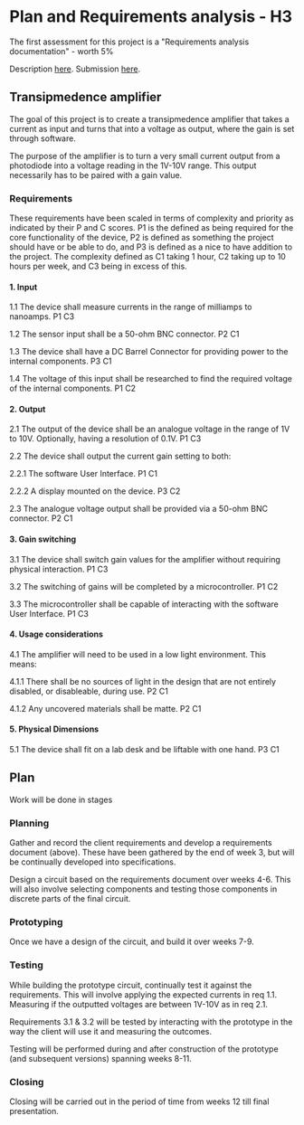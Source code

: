 # Plan and Requirements analysis - H3

The first assessment for this project is a "Requirements analysis documentation" - worth 5%

Description [here](https://nuku.wgtn.ac.nz/courses/18231/pages/plan-and-requirements-analysis?module_item_id=548280).
Submission [here](https://apps.ecs.vuw.ac.nz/submit/ENGR302/Plan_and_requirements_analysis).

## Transipmedence amplifier

The goal of this project is to create a transipmedence amplifier that takes a current as input and turns that into a voltage as output, where the gain is set through software.

The purpose of the amplifier is to turn a very small current output from a photodiode into a voltage reading in the 1V-10V range. This output necessarily has to be paired with a gain value.

### Requirements

These requirements have been scaled in terms of complexity and priority as indicated by their P and C scores. P1 is the defined as being required for the core functionality of the device, P2 is defined as something the project should have or be able to do, and P3 is defined as a nice to have addition to the project.
The complexity defined as C1 taking 1 hour, C2 taking up to 10 hours per week, and C3 being in excess of this.

#### 1. Input

1.1 The device shall measure currents in the range of milliamps to nanoamps. P1 C3

1.2 The sensor input shall be a 50-ohm BNC connector. P2 C1

1.3 The device shall have a DC Barrel Connector for providing power to the internal components. P3 C1

1.4 The voltage of this input shall be researched to find the required voltage of the internal components. P1 C2

#### 2. Output

2.1 The output of the device shall be an analogue voltage in the range of 1V to 10V. Optionally, having a resolution of 0.1V. P1 C3

2.2 The device shall output the current gain setting to both:

2.2.1 The software User Interface. P1 C1

2.2.2 A display mounted on the device. P3 C2

2.3 The analogue voltage output shall be provided via a 50-ohm BNC connector. P2 C1

#### 3. Gain switching

3.1 The device shall switch gain values for the amplifier without requiring physical interaction. P1 C3

3.2 The switching of gains will be completed by a microcontroller. P1 C2

3.3 The microcontroller shall be capable of interacting with the software User Interface. P1 C3

#### 4. Usage considerations

4.1 The amplifier will need to be used in a low light environment. This means:

4.1.1 There shall be no sources of light in the design that are not entirely disabled, or disableable, during use. P2 C1

4.1.2 Any uncovered materials shall be matte. P2 C1

#### 5. Physical Dimensions

5.1 The device shall fit on a lab desk and be liftable with one hand. P3 C1

## Plan

Work will be done in stages

### Planning

Gather and record the client requirements and develop a requirements document (above). These have been gathered by the end of week 3, but will be continually developed into specifications.

Design a circuit based on the requirements document over weeks 4-6. This will also involve selecting components and testing those components in discrete parts of the final circuit.

### Prototyping

Once we have a design of the circuit, and build it over weeks 7-9.

### Testing

While building the prototype circuit, continually test it against the requirements. This will involve applying the expected currents in req 1.1. Measuring if the outputted voltages are between 1V-10V as in req 2.1.

Requirements 3.1 & 3.2 will be tested by interacting with the prototype in the way the client will use it and measuring the outcomes.

Testing will be performed during and after construction of the prototype (and subsequent versions) spanning weeks 8-11.

### Closing

Closing will be carried out in the period of time from weeks 12 till final presentation.
